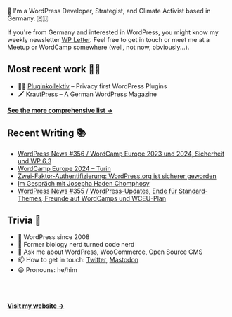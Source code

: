 👋 I'm a WordPress Developer, Strategist, and Climate Activist based in Germany. 🇪🇺

If you're from Germany and interested in WordPress, you might know my weekly newsletter [WP Letter](https://wpletter.de/). Feel free to get in touch or meet me at a Meetup or WordCamp somewhere (well, not now, obviously...).


## Most recent work 👷‍♂️

- 👨‍💻 [Pluginkollektiv](https://github.com/pluginkollektiv) – Privacy first WordPress Plugins
- 🖌️ [KrautPress](https://krautpress.de) – A German WordPress Magazine

**[See the more comprehensive list &rarr;](https://simonkraft.com/what-i-do)**


## Recent Writing 📚

<!-- BLOG-POST-LIST:START -->
- [WordPress News #356 / WordCamp Europe 2023 und 2024, Sicherheit und WP 6.3](https://feed.wpletter.de/link/14399/16185035/356)
- [WordCamp Europe 2024 – Turin](https://feed.krautpress.de/link/14419/16183819/wceu-2024-turin)
- [Zwei-Faktor-Authentifizierung: WordPress.org ist sicherer geworden](https://feed.krautpress.de/link/14419/16155564/wordpress-org-2fa)
- [Im Gespräch mit Josepha Haden Chomphosy](https://feed.krautpress.de/link/14419/16143812/im-gespraech-mit-josepha-haden-chomphosy)
- [WordPress News #355 / WordPress-Updates, Ende für Standard-Themes, Freunde auf WordCamps und WCEU-Plan](https://feed.wpletter.de/link/14399/16137948/355)
<!-- BLOG-POST-LIST:END -->


## Trivia 🤪

- 👴 WordPress since 2008
- 🌱 Former biology nerd turned code nerd
- 💬 Ask me about WordPress, WooCommerce, Open Source CMS
- 📫 How to get in touch: [Twitter](https://twitter.com/krafit), [Mastodon](https://dewp.space/@simon)
- 😄 Pronouns: he/him

<br/><br/><br/>
**[Visit my website &rarr;](https://simonkraft.com)**